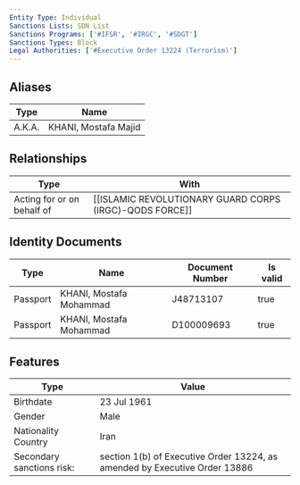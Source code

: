 ```yaml
---
Entity Type: Individual
Sanctions Lists: SDN List
Sanctions Programs: ['#IFSR', '#IRGC', '#SDGT']
Sanctions Types: Block
Legal Authorities: ['#Executive Order 13224 (Terrorism)']
---
```


## Aliases
| Type  | Name      | 
|-------|-----------|
| A.K.A. | KHANI, Mostafa Majid |

## Relationships
| Type  | With      | 
|-------|-----------|
| Acting for or on behalf of | [[ISLAMIC REVOLUTIONARY GUARD CORPS (IRGC)-QODS FORCE]] |

## Identity Documents
| Type  | Name      | Document Number | Is valid |
|-------|-----------|-----------------|----------|
| Passport | KHANI, Mostafa Mohammad | J48713107 | true |
| Passport | KHANI, Mostafa Mohammad | D100009693 | true |

## Features
| Type  | Value      |
|-------|------------|
| Birthdate | 23 Jul 1961 |
| Gender | Male |
| Nationality Country | Iran |
| Secondary sanctions risk: | section 1(b) of Executive Order 13224, as amended by Executive Order 13886 |

